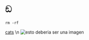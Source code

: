 # ඞ

```
rm -rf
```

[cats](https://placecats.com/)
 \n
![esto deberia ser una imagen](https://placecats.com/millie_neo/300/200)
